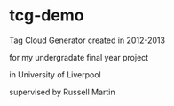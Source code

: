 tcg-demo
========

Tag Cloud Generator created in 2012-2013

for my undergradate final year project

in University of Liverpool

supervised by Russell Martin

